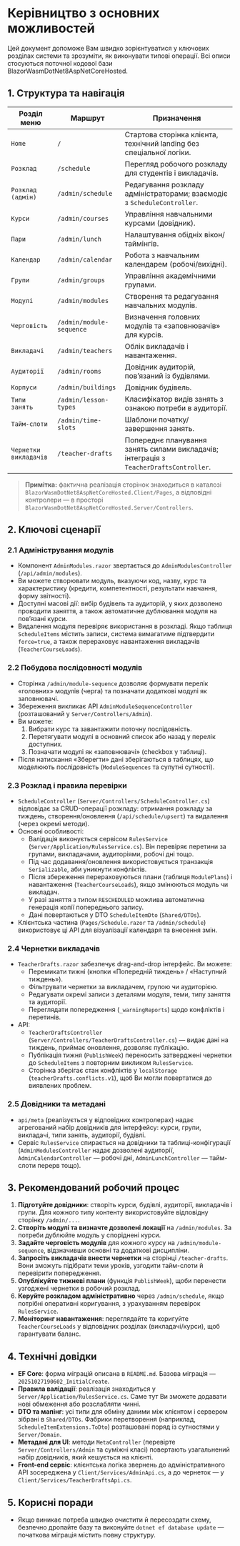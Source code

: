 # Керівництво з основних можливостей

Цей документ допоможе Вам швидко зорієнтуватися у ключових розділах системи та зрозуміти, як виконувати типові операції. Всі описи стосуються поточної кодової бази BlazorWasmDotNet8AspNetCoreHosted.

## 1. Структура та навігація

| Розділ меню | Маршрут | Призначення |
|-------------|---------|-------------|
| `Home` | `/` | Стартова сторінка клієнта, технічний landing без спеціальної логіки. |
| `Розклад` | `/schedule` | Перегляд робочого розкладу для студентів і викладачів. |
| `Розклад (адмін)` | `/admin/schedule` | Редагування розкладу адміністраторами; взаємодіє з `ScheduleController`. |
| `Курси` | `/admin/courses` | Управління навчальними курсами (довідник). |
| `Пари` | `/admin/lunch` | Налаштування обідніх вікон/таймінгів. |
| `Календар` | `/admin/calendar` | Робота з навчальним календарем (робочі/вихідні). |
| `Групи` | `/admin/groups` | Управління академічними групами. |
| `Модулі` | `/admin/modules` | Створення та редагування навчальних модулів. |
| `Черговість` | `/admin/module-sequence` | Визначення головних модулів та «заповнювачів» для курсів. |
| `Викладачі` | `/admin/teachers` | Облік викладачів і навантаження. |
| `Аудиторії` | `/admin/rooms` | Довідник аудиторій, пов’язаний із будівлями. |
| `Корпуси` | `/admin/buildings` | Довідник будівель. |
| `Типи занять` | `/admin/lesson-types` | Класифікатор видів занять з ознакою потреби в аудиторії. |
| `Тайм-слоти` | `/admin/time-slots` | Шаблони початку/завершення занять. |
| `Чернетки викладачів` | `/teacher-drafts` | Попереднє планування занять силами викладачів; інтеграція з `TeacherDraftsController`. |

> **Примітка:** фактична реалізація сторінок знаходиться в каталозі `BlazorWasmDotNet8AspNetCoreHosted.Client/Pages`, а відповідні контролери — в просторі `BlazorWasmDotNet8AspNetCoreHosted.Server/Controllers`.

## 2. Ключові сценарії

### 2.1 Адміністрування модулів

- Компонент `AdminModules.razor` звертається до `AdminModulesController` (`/api/admin/modules`).  
- Ви можете створювати модуль, вказуючи код, назву, курс та характеристику (кредити, компетентності, результати навчання, форму звітності).  
- Доступні масові дії: вибір будівель та аудиторій, у яких дозволено проводити заняття, а також автоматичне дублювання модуля на пов’язані курси.  
- Видалення модуля перевіряє використання в розкладі. Якщо таблиця `ScheduleItems` містить записи, система вимагатиме підтвердити `force=true`, а також перераховує навантаження викладачів (`TeacherCourseLoads`).

### 2.2 Побудова послідовності модулів

- Сторінка `/admin/module-sequence` дозволяє формувати перелік «головних» модулів (черга) та позначати додаткові модулі як заповнювачі.  
- Збереження викликає API `AdminModuleSequenceController` (розташований у `Server/Controllers/Admin`).  
- Ви можете:
  1. Вибрати курс та завантажити поточну послідовність.
  2. Перетягувати модулі в основний список або назад у перелік доступних.
  3. Позначати модулі як «заповнювачі» (checkbox у таблиці).  
- Після натискання «Зберегти» дані зберігаються в таблицях, що моделюють послідовність (`ModuleSequences` та супутні сутності).

### 2.3 Розклад і правила перевірки

- `ScheduleController` (`Server/Controllers/ScheduleController.cs`) відповідає за CRUD-операції розкладу: отримання розкладу за тиждень, створення/оновлення (`/api/schedule/upsert`) та видалення (через окремі методи).  
- Основні особливості:
  - Валідація виконується сервісом `RulesService` (`Server/Application/RulesService.cs`). Він перевіряє перетини за групами, викладачами, аудиторіями, робочі дні тощо.  
  - Під час додавання/оновлення використовується транзакція `Serializable`, аби уникнути конфліктів.
  - Після збереження перераховуються плани (таблиця `ModulePlans`) і навантаження (`TeacherCourseLoads`), якщо змінюються модуль чи викладач.
  - У разі заняття з типом `RESCHEDULED` можлива автоматична генерація копії попереднього запису.
  - Дані повертаються у DTO `ScheduleItemDto` (`Shared/DTOs`).  
- Клієнтська частина (`Pages/Schedule.razor` та `/admin/schedule`) використовує ці API для візуалізації календаря та внесення змін.

### 2.4 Чернетки викладачів

- `TeacherDrafts.razor` забезпечує drag-and-drop інтерфейс. Ви можете:
  - Перемикати тижні (кнопки «Попередній тиждень» / «Наступний тиждень»).
  - Фільтрувати чернетки за викладачем, групою чи аудиторією.
  - Редагувати окремі записи з деталями модуля, теми, типу заняття та аудиторії.
  - Переглядати попередження (`_warningReports`) щодо конфліктів і перетинів.  
- API:  
  - `TeacherDraftsController` (`Server/Controllers/TeacherDraftsController.cs`) — видає дані на тиждень, приймає оновлення, дозволяє публікацію.  
  - Публікація тижня (`PublishWeek`) переносить затверджені чернетки до `ScheduleItems` з повторним викликом `RulesService`.
  - Сторінка зберігає стан конфліктів у `localStorage` (`teacherDrafts.conflicts.v1`), щоб Ви могли повертатися до виявлених проблем.

### 2.5 Довідники та метадані

- `api/meta` (реалізується у відповідних контролерах) надає агрегований набір довідників для інтерфейсу: курси, групи, викладачі, типи занять, аудиторії, будівлі.  
- Сервіс `RulesService` спирається на довідники та таблиці-конфігурації (`AdminModulesController` надає дозволені аудиторії, `AdminCalendarController` — робочі дні, `AdminLunchController` — тайм-слоти перерв тощо).

## 3. Рекомендований робочий процес

1. **Підготуйте довідники**: створіть курси, будівлі, аудиторії, викладачів і групи. Для кожного типу контенту використовуйте відповідну сторінку `/admin/...`.  
2. **Створіть модулі та визначте дозволені локації** на `/admin/modules`. За потреби дублюйте модуль у споріднені курси.  
3. **Задайте черговість модулів** для кожного курсу на `/admin/module-sequence`, відзначивши основні та додаткові дисципліни.  
4. **Запросіть викладачів внести чернетки** на сторінці `/teacher-drafts`. Вони зможуть підібрати теми уроків, узгодити тайм-слоти й перевірити попередження.  
5. **Опублікуйте тижневі плани** (функція `PublishWeek`), щоби перенести узгоджені чернетки в робочий розклад.  
6. **Керуйте розкладом адміністративно** через `/admin/schedule`, якщо потрібні оперативні коригування, з урахуванням перевірок `RulesService`.  
7. **Моніторинг навантаження**: переглядайте та коригуйте `TeacherCourseLoads` у відповідних розділах (викладачі/курси), щоб гарантувати баланс.  

## 4. Технічні довідки

- **EF Core**: форма міграцій описана в `README.md`. Базова міграція — `20251027190602_InitialCreate`.  
- **Правила валідації**: реалізація знаходиться у `Server/Application/RulesService.cs`. Саме тут Ви зможете додавати нові обмеження або розслабляти чинні.  
- **DTO та мапінг**: усі типи для обміну даними між клієнтом і сервером зібрані в `Shared/DTOs`. Фабрики перетворення (наприклад, `ScheduleItemExtensions.ToDto`) розташовані поряд із сутностями у `Server/Domain`.  
- **Метадані для UI**: методи `MetaController` (перевірте `Server/Controllers/Admin` та суміжні класі) повертають узагальнений набір довідників, який кешується на клієнті.  
- **Front-end сервіс**: клієнтська логіка звернень до адміністративного API зосереджена у `Client/Services/AdminApi.cs`, а до чернеток — у `Client/Services/TeacherDraftsApi.cs`.

## 5. Корисні поради

- Якщо виникає потреба швидко очистити й пересоздати схему, безпечно дропайте базу та виконуйте `dotnet ef database update` — початкова міграція містить повну структуру.  